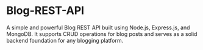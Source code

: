 # Blog-REST-API
A simple and powerful Blog REST API built using Node.js, Express.js, and MongoDB. It supports CRUD operations for blog posts and serves as a solid backend foundation for any blogging platform.
